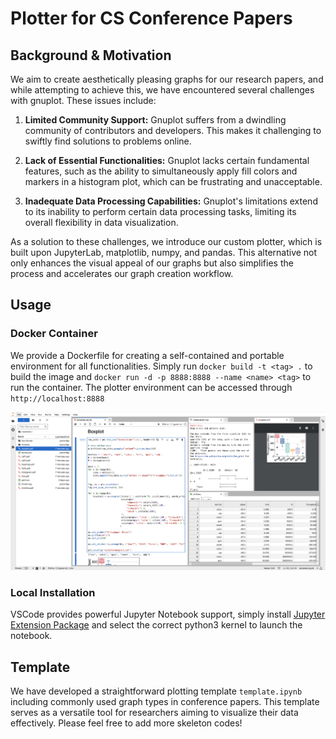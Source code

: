 # Plotter for CS Conference Papers

## Background & Motivation

We aim to create aesthetically pleasing graphs for our research papers, and while attempting to achieve this, we have encountered several challenges with gnuplot. These issues include:

1. **Limited Community Support:** Gnuplot suffers from a dwindling community of contributors and developers. This makes it challenging to swiftly find solutions to problems online.

2. **Lack of Essential Functionalities:** Gnuplot lacks certain fundamental features, such as the ability to simultaneously apply fill colors and markers in a histogram plot, which can be frustrating and unacceptable.

3. **Inadequate Data Processing Capabilities:** Gnuplot's limitations extend to its inability to perform certain data processing tasks, limiting its overall flexibility in data visualization.

As a solution to these challenges, we introduce our custom plotter, which is built upon JupyterLab, matplotlib, numpy, and pandas. This alternative not only enhances the visual appeal of our graphs but also simplifies the process and accelerates our graph creation workflow.

## Usage

### Docker Container

We provide a Dockerfile for creating a self-contained and portable environment for all functionalities. Simply run `docker build -t <tag> .` to build the image and `docker run -d -p 8888:8888 --name <name> <tag>` to run the container. The plotter environment can be accessed through `http://localhost:8888`

![page preview](image/page-preview.png)

### Local Installation

VSCode provides powerful Jupyter Notebook support, simply install [Jupyter Extension Package](https://marketplace.visualstudio.com/items?itemName=ms-toolsai.jupyter) and select the correct python3 kernel to launch the notebook.

## Template

We have developed a straightforward plotting template `template.ipynb` including commonly used graph types in conference papers. This template serves as a versatile tool for researchers aiming to visualize their data effectively. Please feel free to add more skeleton codes!